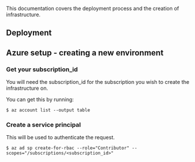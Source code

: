 This documentation covers the deployment process and the creation of infrastructure.

## Deployment

## Azure setup - creating a new environment

### Get your subscription_id

You will need the subscription_id for the subscription you wish to create the infrastructure on.

You can get this by running:

`$ az account list --output table`

### Create a service principal

This will be used to authenticate the request.

`$ az ad sp create-for-rbac --role="Contributor" --scopes="/subscriptions/<subscription_id>"`
